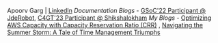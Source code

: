 Apoorv Garg | [LinkedIn](https://www.linkedin.com/in/apoorv-garg-/)
*Documentation Blogs* - [GSoC'22 Participant @ JdeRobot](https://theroboticsclub.github.io/gsoc2022-Apoorv_Garg/), [C4GT'23 Participant @ Shikshalokham](https://c4gt-milestones.vercel.app/docs/2023/Template%20creation%20portal/Template%20creation%20portal/) 
*My Blogs* - [Optimizing AWS Capacity with Capacity Reservation Ratio (CRR)](https://medium.com/@apoorvgarg.21/title-optimizing-aws-capacity-with-capacity-reservation-ratio-crr-8d44f4140897) , [Navigating the Summer Storm: A Tale of Time Management Triumphs](https://medium.com/@apoorvgarg.21/navigating-the-summer-storm-a-tale-of-time-management-triumphs-3c8db36a1e5b)

